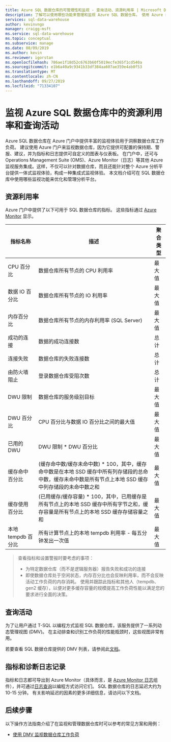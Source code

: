 ```yaml
---
title: Azure SQL 数据仓库的可管理性和监视 - 查询活动、资源利用率 | Microsoft Docs
description: 了解可以使用哪些功能来管理和监视 Azure SQL 数据仓库。 使用 Azure 门户和动态管理视图 (DMV) 来了解数据仓库的查询活动和资源利用率。
services: sql-data-warehouse
author: kevinvngo
manager: craigg-msft
ms.service: sql-data-warehouse
ms.topic: conceptual
ms.subservice: manage
ms.date: 08/09/2019
ms.author: kevin
ms.reviewer: igorstan
ms.openlocfilehash: 786ae1f18d52c6763b60f5019ecfe365f1cd540a
ms.sourcegitcommit: e1b6a40a9c9341b33df384aa607ae359e4ab0f53
ms.translationtype: MT
ms.contentlocale: zh-CN
ms.lasthandoff: 09/27/2019
ms.locfileid: "71334107"
---
```

# <a name="monitoring-resource-utilization-and-query-activity-in-azure-sql-data-warehouse"></a>监视 Azure SQL 数据仓库中的资源利用率和查询活动
Azure SQL 数据仓库在 Azure 门户中提供丰富的监视体验用于洞察数据仓库工作负荷。 建议使用 Azure 门户来监视数据仓库，因为它提供可配置的保持期、警报、建议，并为指标和日志提供可自定义的图表与仪表板。 在门户中，还可与 Operations Management Suite (OMS)、Azure Monitor（日志）等其他 Azure 监视服务集成。这样，不仅可以针对数据仓库，而且还能针对整个 Azure 分析平台提供一体式监视体验，构成一种集成式监视体验。 本文档介绍可在 SQL 数据仓库中使用哪些监视功能来优化和管理分析平台。 

## <a name="resource-utilization"></a>资源利用率 
Azure 门户中提供了以下可用于 SQL 数据仓库的指标。 这些指标通过 [Azure Monitor](https://docs.microsoft.com/azure/azure-monitor/platform/data-collection#metrics) 显示。


| 指标名称             | 描述                                                  | 聚合类型 |
| ----------------------- | ------------------------------------------------------------ | ---------------- |
| CPU 百分比          | 数据仓库所有节点的 CPU 利用率      | 最大值          |
| 数据 IO 百分比      | 数据仓库所有节点的 IO 利用率       | 最大值          |
| 内存百分比       | 数据仓库所有节点的内存利用率 (SQL Server) | 最大值          |
| 成功的连接  | 数据的成功连接数                 | 总计            |
| 连接失败      | 数据仓库的失败连接数           | 总计            |
| 由防火墙阻止     | 登录数据仓库受阻次数     | 总计            |
| DWU 限制               | 数据仓库的服务级别目标                | 最大值          |
| DWU 百分比          | CPU 百分比与数据 IO 百分比之间的最大值        | 最大值          |
| 已用的 DWU                | DWU 限制 * DWU 百分比                                   | 最大值          |
| 缓存命中百分比    | (缓存命中数/缓存未命中数) * 100，其中，缓存命中数是在本地 SSD 缓存中所有列存储段的总命中数，缓存未命中数是所有节点上本地 SSD 缓存中列存储段的未命中数之和 | 最大值          |
| 缓存使用百分比   | (已用缓存/缓存容量) * 100，其中，已用缓存是所有节点上的本地 SSD 缓存中所有字节之和，缓存容量是所有节点上的本地 SSD 缓存存储容量之和 | 最大值          |
| 本地 tempdb 百分比 | 所有计算节点上的本地 tempdb 利用率 - 每五分钟发出一次值 | 最大值          |

> 查看指标和设置警报时要考虑的事项：
>
> - 为特定数据仓库（而不是逻辑服务器）报告失败和成功的连接
> - 即使数据仓库处于空闲状态，内存百分比也会反映利用率，而不会反映活动工作负荷的内存消耗。 使用并跟踪此指标和其他人（tempdb、gen2 缓存），以便对更多缓存容量的规模提高工作负荷性能以满足您的要求进行全面的决策。


## <a name="query-activity"></a>查询活动
为了让用户通过 T-SQL 以编程方式监视 SQL 数据仓库，该服务提供了一系列动态管理视图 (DMV)。 在主动排查和识别工作负荷的性能瓶颈时，这些视图非常有用。

若要查看 SQL 数据仓库提供的 DMV 列表，请参阅此[文档](https://docs.microsoft.com/azure/sql-data-warehouse/sql-data-warehouse-reference-tsql-system-views#sql-data-warehouse-dynamic-management-views-dmvs)。 

## <a name="metrics-and-diagnostics-logging"></a>指标和诊断日志记录
指标和日志都可导出到 Azure Monitor（具体而言，是 [Azure Monitor 日志](https://docs.microsoft.com/azure/log-analytics/log-analytics-overview)组件），并可通过[日志查询](https://docs.microsoft.com/azure/log-analytics/log-analytics-tutorial-viewdata)以编程方式访问它们。 SQL 数据仓库的日志延迟大约为 10-15 分钟。 有关影响延迟的因素的更多详细信息，请访问以下文档。


## <a name="next-steps"></a>后续步骤
以下操作方法指南介绍了在监视和管理数据仓库时可以参考的常见方案和用例：

- [使用 DMV 监视数据仓库工作负荷](https://docs.microsoft.com/azure/sql-data-warehouse/sql-data-warehouse-manage-monitor)
